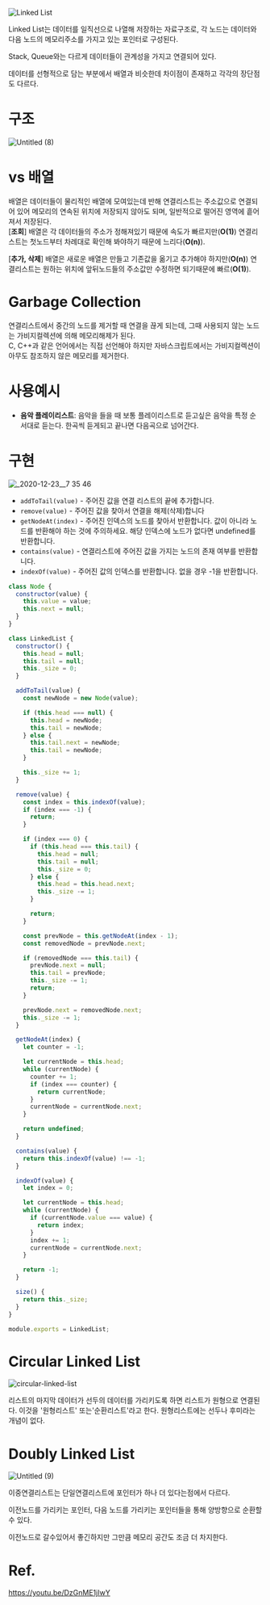 ![Linked List](https://user-images.githubusercontent.com/64571546/103385080-56b8ba80-4b3c-11eb-9966-c929d23fb98f.png)

Linked List는 데이터를 일직선으로 나열해 저장하는 자료구조로, 각 노드는 데이터와 다음 노드의 메모리주소를 가지고 있는 포인터로 구성된다.

Stack, Queue와는 다르게 데이터들이 관계성을 가지고 연결되어 있다.

데이터를 선형적으로 담는 부분에서 배열과 비슷한데 차이점이 존재하고 각각의 장단점도 다르다.

# 구조
![Untitled (8)](https://user-images.githubusercontent.com/64571546/103385088-5c160500-4b3c-11eb-93ea-76f2018abfd2.png)

#  vs 배열

배열은 데이터들이 물리적인 배열에 모여있는데 반해 연결리스트는 주소값으로 연결되어 있어 메모리의 연속된 위치에 저장되지 않아도 되며, 일반적으로 떨어진 영역에 흩어져서 저장된다.   
[**조회**] 배열은 각 데이터들의 주소가 정해져있기 때문에 속도가 빠르지만(**O(1)**) 연결리스트는 첫노드부터 차례대로 확인해 봐야하기 때문에 느리다(**O(n)**).

[**추가, 삭제**] 배열은 새로운 배열은 만들고 기존값을 옮기고 추가해야 하지만(**O(n)**) 연결리스트는 원하는 위치에 앞뒤노드들의 주소값만 수정하면 되기때문에 빠르(**O(1)**).

# Garbage Collection
연결리스트에서 중간의 노드를 제거할 때 연결을 끊게 되는데, 그때 사용되지 않는 노드는 가비지컬렉션에 의해 메모리해제가 된다.  
C, C++과 같은 언어에서는 직접 선언해야 하지만 자바스크립트에서는 가비지컬렉션이 아무도 참조하지 않은 메모리를 제거한다.


# 사용예시
- **음악 플레이리스트**: 음악을 들을 때 보통 플레이리스트로 듣고싶은 음악을 특정 순서대로 듣는다. 한곡씩 듣게되고 끝나면 다음곡으로 넘어간다. 

# 구현

![_2020-12-23__7 35 46](https://user-images.githubusercontent.com/64571546/103385092-5fa98c00-4b3c-11eb-88c9-a31b02051792.png)


- `addToTail(value)` - 주어진 값을 연결 리스트의 끝에 추가합니다.
- `remove(value)` - 주어진 값을 찾아서 연결을 해제(삭제)합니다
- `getNodeAt(index)` - 주어진 인덱스의 노드를 찾아서 반환합니다. 값이 아니라 노드를 반환해야 하는 것에 주의하세요. 해당 인덱스에 노드가 없다면 undefined를 반환합니다.
- `contains(value)` - 연결리스트에 주어진 값을 가지는 노드의 존재 여부를 반환합니다.
- `indexOf(value)` - 주어진 값의 인덱스를 반환합니다. 없을 경우 -1을 반환합니다.

```jsx
class Node {
  constructor(value) {
    this.value = value;
    this.next = null;
  }
}

class LinkedList {
  constructor() {
    this.head = null;
    this.tail = null;
    this._size = 0;
  }

  addToTail(value) {
    const newNode = new Node(value);

    if (this.head === null) {
      this.head = newNode;
      this.tail = newNode;
    } else {
      this.tail.next = newNode;
      this.tail = newNode;
    }

    this._size += 1;
  }

  remove(value) {
    const index = this.indexOf(value);
    if (index === -1) {
      return;
    }

    if (index === 0) {
      if (this.head === this.tail) {
        this.head = null;
        this.tail = null;
        this._size = 0;
      } else {
        this.head = this.head.next;
        this._size -= 1;
      }

      return;
    }

    const prevNode = this.getNodeAt(index - 1);
    const removedNode = prevNode.next;

    if (removedNode === this.tail) {
      prevNode.next = null;
      this.tail = prevNode;
      this._size -= 1;
      return;
    }

    prevNode.next = removedNode.next;
    this._size -= 1;
  }

  getNodeAt(index) {
    let counter = -1;

    let currentNode = this.head;
    while (currentNode) {
      counter += 1;
      if (index === counter) {
        return currentNode;
      }
      currentNode = currentNode.next;
    }

    return undefined;
  }

  contains(value) {
    return this.indexOf(value) !== -1;
  }

  indexOf(value) {
    let index = 0;

    let currentNode = this.head;
    while (currentNode) {
      if (currentNode.value === value) {
        return index;
      }
      index += 1;
      currentNode = currentNode.next;
    }

    return -1;
  }

  size() {
    return this._size;
  }
}

module.exports = LinkedList;
```
      
# Circular Linked List
![circular-linked-list](https://user-images.githubusercontent.com/64571546/127334240-496c0711-a56d-48d1-84df-29e7c54aef03.png)

리스트의 마지막 데이터가 선두의 데이터를 가리키도록 하면 리스트가 원형으로 연결된다. 이것을 '원형리스트' 또는'순환리스트'라고 한다. 원형리스트에는 선두나 후미라는 개념이 없다.
# Doubly Linked List 

![Untitled (9)](https://user-images.githubusercontent.com/64571546/103385096-62a47c80-4b3c-11eb-9aaf-0372a2402677.png)

이중연결리스트는 단일연결리스트에 포인터가 하나 더 있다는점에서 다르다.

이전노드를 가리키는 포인터, 다음 노드를 가리키는 포인터들을 통해 양방향으로 순환할 수 있다.

이전노드로 갈수있어서 좋긴하지만 그만큼 메모리 공간도 조금 더 차지한다. 

# Ref.
https://youtu.be/DzGnME1jIwY
